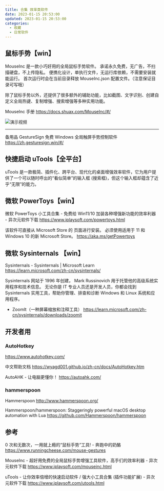 ```yaml
---
title: 合集 效率类软件
date: 2023-01-15 20:53:00
updated: 2023-01-15 20:53:00
categories:
  - 收藏
  - 日常软件
---
```


## 鼠标手势【win】

MouseInc 是一款小巧好用的全局鼠标手势软件。
承诺永久免费，无广告，不扫描硬盘，不上传隐私。
便携化设计，单执行文件，无运行库依赖，不需要安装就能运行。
首次运行时会在当前目录释放 MouseInc.json 配置文件。（注意保证目录可写哦）

除了鼠标手势以外，还提供了很多额外的辅助功能，比如截图、文字识别、创建自定义全局热键、复制增强、搜索增强等多种实用功能。

MouseInc 手册
<https://docs.shuax.com/MouseInc/#/>

![演示视频](/images/%E6%88%91%E7%9A%84%E8%BD%AF%E4%BB%B6/0.%20%E6%97%A5%E5%B8%B8%E8%BD%AF%E4%BB%B6/%E5%90%88%E9%9B%86%20%E6%95%88%E7%8E%87/%E9%BC%A0%E6%A0%87%E6%89%8B%E5%8A%BF%E6%BC%94%E7%A4%BA%E8%A7%86%E9%A2%91.gif)

- - -

备用品
GestureSign 免费 Windows 全局触屏手势控制软件
<https://zh.gesturesign.win/#/>

## 快捷启动 uTools【全平台】

uTools 是一款极简、插件化、跨平台、现代化的桌面增强效率软件，它为用户提供了一个可以随时呼出的“看似简单”的输入框 (搜索框)，但这个输入框却蕴含了近乎“无限”的能力。

## 微软 PowerToys【win】

微软 PowerToys 小工具合集 - 免费给 Win11/10 加装各种增强新功能的效率利器 - 异次元软件下载
<https://www.iplaysoft.com/powertoys.html>

该软件可直接从 Microsoft Store 的 页面进行安装。 必须使用适用于 11 和 Windows 10 的新 Microsoft Store。
<https://aka.ms/getPowertoys>

## 微软 Sysinternals 【win】

Sysinternals - Sysinternals | Microsoft Learn
<https://learn.microsoft.com/zh-cn/sysinternals/>

Sysinternals 网站于 1996 年创建， Mark Russinovich 用于托管他的高级系统实用程序和技术信息。 无论你是 IT 专业人员还是开发人员，你都会找到 Sysinternals 实用工具，帮助你管理、排查和诊断 Windows 和 Linux 系统和应用程序。

* ZoomIt（一种屏幕缩放和注释工具）
<https://learn.microsoft.com/zh-cn/sysinternals/downloads/zoomit>

## 开发者用

### AutoHotkey

<https://www.autohotkey.com/>

中文帮助文档
<https://wyagd001.github.io/zh-cn/docs/AutoHotkey.htm>

AutoAHK - 让电脑更懂你！
<https://autoahk.com/>

### hammerspoon

Hammerspoon
<http://www.hammerspoon.org/>

Hammerspoon/hammerspoon: Staggeringly powerful macOS desktop automation with Lua
<https://github.com/Hammerspoon/hammerspoon>

## 参考

0 次和无数次，一用就上瘾的“鼠标手势”工具! - 奔跑中的奶酪
<https://www.runningcheese.com/mouse-gestures>

MouseInc - 超好用免费的全局鼠标手势增强工具软件，高手们的效率利器 - 异次元软件下载
<https://www.iplaysoft.com/mouseinc.html>

uTools - 让你效率倍增的快速启动软件 / 强大小工具合集 (插件功能扩展) - 异次元软件下载
<https://www.iplaysoft.com/utools.html>
